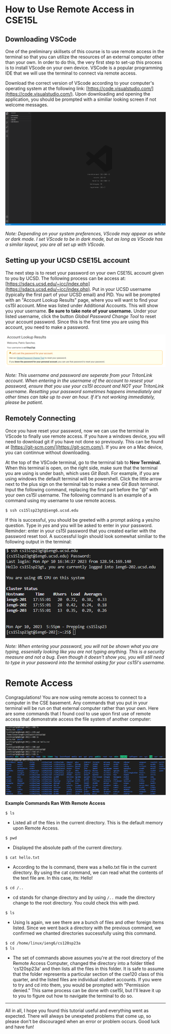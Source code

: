 # How to Use Remote Access in CSE15L

## Downloading VSCode
One of the preliminary skillsets of this course is to use remote access in the terminal so that you can utilize the resources of an external computer other than your own. In order to do this, the very first step to set-up this process is to install VScode on your own device. VSCode is a popular programming IDE that we will use the terminal to connect via remote access. 

Download the correct version of VScode according to your computer's operating system at the following link: [https://code.visualstudio.com/](https://code.visualstudio.com/). Upon downloading and opening the application, you should be prompted with a similiar looking screen if not welcome messages.

![Image](VScode.png)

*Note: Depending on your system preferences, VScode may appear as white or dark mode. I set VScode to be in dark mode, but as long as VScode has a similar layout, you are all set up with VScode.*

## Setting up your UCSD CSE15L account
The next step is to reset your password on your own CSE15L account given to you by UCSD. The following process can be access at: [https://sdacs.ucsd.edu/~icc/index.php](https://sdacs.ucsd.edu/~icc/index.php).
Put in your UCSD username (typically the first part of your UCSD email) and PID. You will be prompted with an "Account Lookup Results" page, where you will want to find your cs15l account. Mine was listed under Additional Accounts. This will show you your username. **Be sure to take note of your username.** Under your listed username, click the button *Global Password Change Tool* to reset your account password. Since this is the first time you are using this account, you need to make a password. 

![Image](cse15lPasswordReset.png)

*Note: This username and password are seperate from your TritonLink account. When entering in the username of the account to resest your password, ensure that you use your cs15l account and NOT your TritonLink username. Resetting your password sometimes happens immediately and other times can take up to over an hour. If it's not working immediately, please be patient.*

## Remotely Connecting

Once you have reset your password, now we can use the terminal in VScode to finally use remote access. If you have a windows device, you will need to download git if you have not done so previously. This can be found at [https://git-scm.com/](https://git-scm.com/). If you are on a Mac device, you can continnue without downloading.

At the top of the VSCode terminal, go to the terminal tab to **New Terminal.** When this terminal is open, on the right side, make sure that the terminal you are using is under bash, which uses _Git Bash_. For example, if you are using windows the default terminal will be powershell. Click the little arrow next to the plus sign on the terminal tab to make a new _Git Bash terminal_. Input the following command, replacing the first part before the "@" with your own cs15l username. The following command is an example of a command using my username to use remote access.
```
$ ssh cs15lsp23gt@ieng6.ucsd.edu
```

If this is successful, you should be greeted with a prompt asking a yes/no question. Type in _yes_ and you will be asked to enter in your password. Reminder: enter in your cs15l password that you created earlier with the password reset tool. A successful login should look somewhat similiar to the following output in the terminal: 

![Image](loginSuccess.png)

_Note: When entering your password, you will not be shown what you are typing, essenially looking like you are not typing anything. This is a security measure and not a bug. Even though it doesn't show you, you will still need to type in your password into the terminal asking for your cs15l's username._ 

# Remote Access
Congragulations! You are now using remote access to connect to a computer in the CSE basement. Any commands that you put in your terminal will be run on that external computer rather than your own. Here are some commands that I found cool to use upon first use of remote access that demonstrate access the file system of another computer: 
 
![Image](terminal1.png)
![Image](terminal2.png)

**Example Commands Ran With Remote Access**
```
$ ls
```
* Listed all of the files in the current directory. This is the default memory upon Remote Access.
```
$ pwd
```
* Displayed the absolute path of the current directory.
```
$ cat hello.txt
```
* According to the ls command, there was a hello.txt file in the current directory. By using the cat command, we can read what the contents of the text file are. In this case, its: Hello!
```
$ cd /..
```
* cd stands for change directory and by using `/..` made the directory change to the root directory. You could check this with pwd.
```
$ ls 
```
* Using ls again, we see there are a bunch of files and other foreign items listed. Since we went back a directory with the previous command, we confirmed we chanted directories successfully using this command.
```
$ cd /home/linux/ieng6/cs120sp23a
$ ls
```
* The set of commands above assumes you're at the root directory of the Remote Access Computer, changed the directory into a folder titled 'cs120sp23a' and then lists all the files in this folder. It is safe to assume that the folder represents a particular section of the cse120 class of this quarter, and the listed files are individual student accounts. If you were to try and cd into them, you would be prompted with "Permission denied." This same process can be done with cse15l, but I'll leave it up to you to figure out how to navigate the terminal to do so. 
---
All in all, I hope you found this tutorial useful and everything went as expected. There will always be unexpeted problems that come up, so please don't be discouraged when an error or problem occurs. Good luck and have fun!
